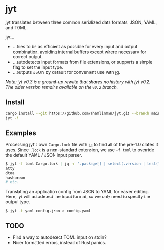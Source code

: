 # jyt

jyt translates between three common serialized data formats: JSON, YAML, and
TOML.

jyt…

- …tries to be as efficient as possible for every input and output
  combination, avoiding internal buffers except where necessary for correct
  output.
- …autodetects input formats from file extensions, or supports a simple
  flag to set the input type.
- …outputs JSON by default for convenient use with [jq][jq].

_Note: jyt v0.3 is a ground-up rewrite that shares no history with jyt v0.2.
The older version remains available on the `v0.2` branch._

## Install

```sh
cargo install --git https://github.com/ahamlinman/jyt.git --branch main
jyt -h
```

## Examples

Processing jyt's own `Cargo.lock` file with [`jq`][jq] to find all of the
pre-1.0 crates it uses. Since `.lock` is a non-standard extension, we use
`-f toml` to override the default YAML / JSON input parser.

```sh
$ jyt -f toml Cargo.lock | jq -r '.package[] | select(.version | test("^0\\.")).name'
atty
dtoa
hashbrown
# etc.
```

Translating an application config from JSON to YAML for easier editing. Here,
jyt will autodetect the input format, so we only need to specify the output
type.

```sh
$ jyt -t yaml config.json > config.yaml
```

[jq]: https://stedolan.github.io/jq/

## TODO

- Find a way to autodetect TOML input on stdin?
- Nicer formatted errors, instead of Rust panics.
